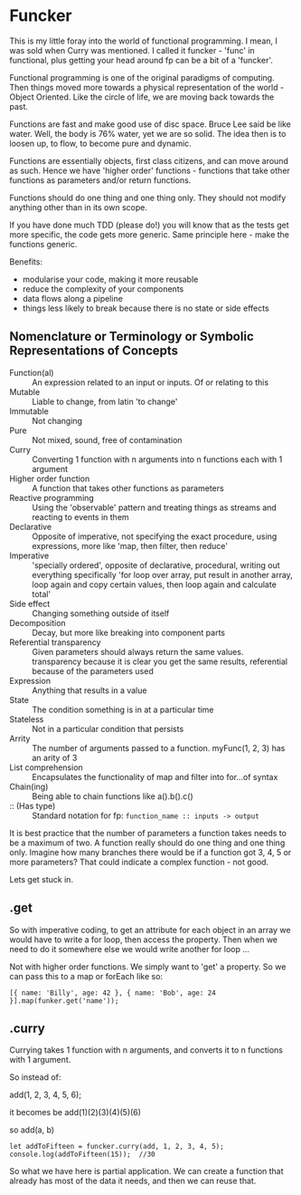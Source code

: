 # Funcker

This is my little foray into the world of functional programming. I mean, I was sold when Curry was mentioned. I called it funcker - 'func' in functional, plus getting your head around fp can be a bit of a 'funcker'.

Functional programming is one of the original paradigms of computing. Then things moved more towards a physical representation of the world - Object Oriented. Like the circle of life, we are moving back towards the past.

Functions are fast and make good use of disc space. Bruce Lee said be like water. Well, the body is 76% water, yet we are so solid. The idea then is to loosen up, to flow, to become pure and dynamic.

Functions are essentially objects, first class citizens, and can move around as such. Hence we have 'higher order' functions - functions that take other functions as parameters and/or return functions.

Functions should do one thing and one thing only. They should not modify anything other than in its own scope.

If you have done much TDD (please do!) you will know that as the tests get more specific, the code gets more generic. Same principle here - make the functions generic.

Benefits:

 - modularise your code, making it more reusable
 - reduce the complexity of your components
 - data flows along a pipeline
 - things less likely to break because there is no state or side effects

## Nomenclature or Terminology  or Symbolic Representations of Concepts

<dl>
  <dt>Function(al)</dt>
  <dd>An expression related to an input or inputs. Of or relating to this</dd>
  <dt>Mutable</dt>
  <dd>Liable to change, from latin 'to change'</dd>
  <dt>Immutable</dt>
  <dd>Not changing</dd>
  <dt>Pure</dt>
  <dd>Not mixed, sound, free of contamination</dd>
  <dt>Curry</dt>
  <dd>Converting 1 function with n arguments into n functions each with 1 argument</dd>
  <dt>Higher order function</dt>
  <dd>A function that takes other functions as parameters</dd>
  <dt>Reactive programming</dt>
  <dd>Using the 'observable' pattern and treating things as streams and reacting to events in them</dd>
  <dt>Declarative</dt>
  <dd>Opposite of imperative, not specifying the exact procedure, using expressions, more like 'map, then filter, then reduce'</dd>
  <dt>Imperative</dt>
  <dd>'specially ordered', opposite of declarative, procedural, writing out everything specifically 'for loop over array, put result in another array, loop again and copy certain values, then loop again and calculate total'</dd>
  <dt>Side effect</dt>
  <dd>Changing something outside of itself</dd>
  <dt>Decomposition</dt>
  <dd>Decay, but more like breaking into component parts</dd>
  <dt>Referential transparency</dt>
  <dd>Given parameters should always return the same values. transparency because it is clear you get the same results, referential because of the parameters used</dd>
  <dt>Expression</dt>
  <dd>Anything that results in a value</dd>
  <dt>State</dt>
  <dd>The condition something is in at a particular time</dd>
  <dt>Stateless</dt>
  <dd>Not in a particular condition that persists</dd>
  <dt>Arrity</dt>
  <dd>The number of arguments passed to a function. myFunc(1, 2, 3) has an arity of 3</dd>
  <dt>List comprehension</dt>
  <dd>Encapsulates the functionality of map and filter into for...of syntax</dd>
  <dt>Chain(ing)</dt>
  <dd>Being able to chain functions like a().b().c()</dd>
  <dt>:: (Has type)</dt>
  <dd>Standard notation for fp: <code>function_name :: inputs -> output</code></dd>
</dl>

It is best practice that the number of parameters a function takes needs to be a maximum of two. A function really should do one thing and one thing only. Imagine how many branches there would be if a function got 3, 4, 5 or more parameters? That could indicate a complex function - not good.

Lets get stuck in.

## .get

So with imperative coding, to get an attribute for each object in an array we would have to write a for loop, then access the property. Then when we need to do it somewhere else we would write another for loop ...

Not with higher order functions. We simply want to 'get' a property. So we can pass this to a map or forEach like so:

```
[{ name: 'Billy', age: 42 }, { name: 'Bob', age: 24 }].map(funker.get('name'));
```

## .curry

Currying takes 1 function with n arguments, and converts it to n functions with 1 argument.

So instead of:

add(1, 2, 3, 4, 5, 6);

it becomes be add(1)(2)(3)(4)(5)(6)

so add(a, b)

```
let addToFifteen = funcker.curry(add, 1, 2, 3, 4, 5);
console.log(addToFifteen(15));  //30
```

So what we have here is partial application. We can create a function that already has most of the data it needs, and then we can reuse that.
